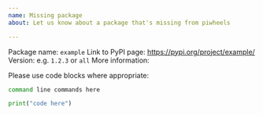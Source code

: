 ```yaml
---
name: Missing package
about: Let us know about a package that's missing from piwheels

---
```


Package name: `example`
Link to PyPI page: https://pypi.org/project/example/
Version: e.g. `1.2.3` or `all`
More information:

Please use code blocks where appropriate:

```bash
command line commands here
```

```python
print("code here")
```
